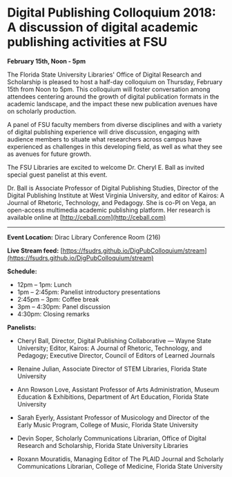 # Digital Publishing Colloquium 2018: A discussion of digital academic publishing activities at FSU
**February 15th, Noon - 5pm**

The Florida State University Libraries' Office of Digital Research and Scholarship is pleased to host a half-day colloquium on Thursday, February 15th from Noon to 5pm. This colloquium will foster conversation among attendees centering around the growth of digital publication formats in the academic landscape, and the impact these new publication avenues have on scholarly production. 

A panel of FSU faculty members from diverse disciplines and with a variety of digital publishing experience will drive discussion, engaging with audience members to situate what researchers across campus have experienced as challenges in this developing field, as well as what they see as avenues for future growth. 

The FSU Libraries are excited to welcome Dr. Cheryl E. Ball as invited special guest panelist at this event.

Dr. Ball is Associate Professor of Digital Publishing Studies, Director of the Digital Publishing Institute at West Virginia University, and editor of Kairos: A Journal of Rhetoric, Technology, and Pedagogy. She is co-PI on Vega, an open-access multimedia academic publishing platform. Her research is available online at [http://ceball.com](http://ceball.com)

********************************************

**Event Location:** Dirac Library Conference Room (216)

**Live Stream feed:** [https://fsudrs.github.io/DigPubColloquium/stream](https://fsudrs.github.io/DigPubColloquium/stream)

**Schedule:** 

* 12pm – 1pm: Lunch
* 1pm – 2:45pm: Panelist introductory presentations
* 2:45pm – 3pm: Coffee break
* 3pm – 4:30pm: Panel discussion
* 4:30pm: Closing remarks

**Panelists:**

* Cheryl Ball, Director, Digital Publishing Collaborative — Wayne State University; Editor, Kairos: A Journal of Rhetoric, Technology, and Pedagogy; Executive Director, Council of Editors of Learned Journals

* Renaine Julian, Associate Director of STEM Libraries, Florida State University

*  Ann Rowson Love, Assistant Professor of Arts Administration, Museum Education & Exhibitions, Department of Art Education, Florida State University

* Sarah Eyerly, Assistant Professor of Musicology and Director of the Early Music Program, College of Music, Florida State University

* Devin Soper, Scholarly Communications Librarian, Office of Digital Research and Scholarship, Florida State University Libraries

* Roxann Mouratidis, Managing Editor of The PLAID Journal and Scholarly Communications Librarian, College of Medicine, Florida State University


